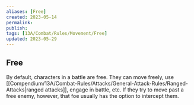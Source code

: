```yaml
---
aliases: [Free]
created: 2023-05-14
permalink: 
publish: 
tags: [13A/Combat/Rules/Movement/Free]
updated: 2023-05-29
---
```


## Free

By default, characters in a battle are free. They can move freely, use [[Compendium/13A/Combat-Rules/Attacks/General-Attack-Rules/Ranged-Attacks|ranged attacks]], engage in battle, etc. If they try to move past a free enemy, however, that foe usually has the option to intercept them. 